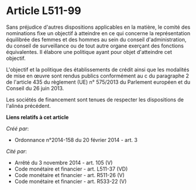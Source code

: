 # Article L511-99

Sans préjudice d'autres dispositions applicables en la matière, le comité des nominations fixe un objectif à atteindre en ce
qui concerne la représentation équilibrée des femmes et des hommes au sein du conseil d'administration, du conseil de
surveillance ou de tout autre organe exerçant des fonctions équivalentes. Il élabore une politique ayant pour objet
d'atteindre cet objectif.

L'objectif et la politique des établissements de crédit ainsi que les modalités de mise en œuvre sont rendus publics
conformément au c du paragraphe 2 de l'article 435 du règlement (UE) n° 575/2013 du Parlement européen et du Conseil du 26
juin 2013.

Les sociétés de financement sont tenues de respecter les dispositions de l'alinéa précédent.

**Liens relatifs à cet article**

_Créé par_:

  - Ordonnance n°2014-158 du 20 février 2014 - art. 3

_Cité par_:

  - Arrêté du 3 novembre 2014 - art. 105 (V)
  - Code monétaire et financier - art. L511-37 (VD)
  - Code monétaire et financier - art. R511-26 (V)
  - Code monétaire et financier - art. R533-22 (V)
